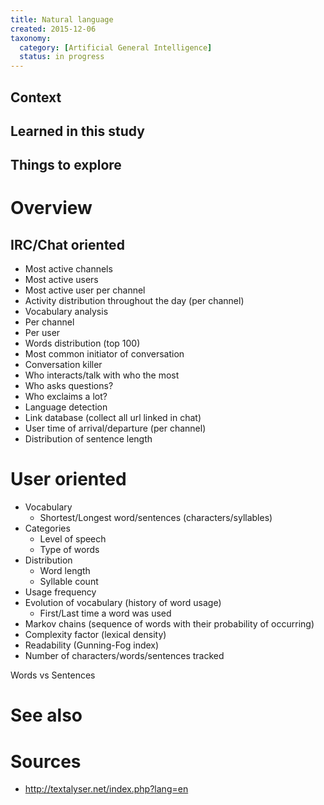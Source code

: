 ```yaml
---
title: Natural language
created: 2015-12-06
taxonomy:
  category: [Artificial General Intelligence]
  status: in progress
---
```


## Context

## Learned in this study

## Things to explore

# Overview

## IRC/Chat oriented

* Most active channels
* Most active users
* Most active user per channel
* Activity distribution throughout the day (per channel)
* Vocabulary analysis
 * Per channel
 * Per user
 * Words distribution (top 100)
* Most common initiator of conversation
* Conversation killer
* Who interacts/talk with who the most
* Who asks questions?
* Who exclaims a lot?
* Language detection
* Link database (collect all url linked in chat)
* User time of arrival/departure (per channel)
* Distribution of sentence length

# User oriented

* Vocabulary
	* Shortest/Longest word/sentences (characters/syllables)
* Categories
	* Level of speech
	* Type of words
* Distribution
	* Word length
	* Syllable count
* Usage frequency
* Evolution of vocabulary (history of word usage)
	* First/Last time a word was used
* Markov chains (sequence of words with their probability of occurring)
* Complexity factor (lexical density)
* Readability (Gunning-Fog index)
* Number of characters/words/sentences tracked

Words vs Sentences


# See also

# Sources

* http://textalyser.net/index.php?lang=en